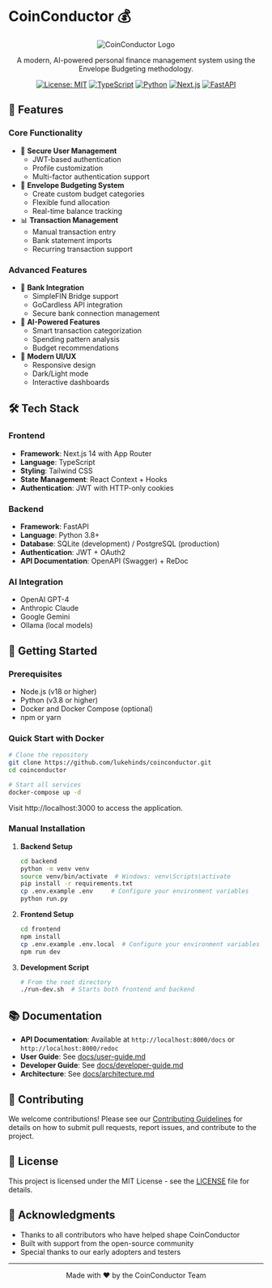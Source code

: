 # CoinConductor 💰

<div align="center">

![CoinConductor Logo](docs/assets/logo.png)

A modern, AI-powered personal finance management system using the Envelope Budgeting methodology.

[![License: MIT](https://img.shields.io/badge/License-MIT-yellow.svg)](https://opensource.org/licenses/MIT)
[![TypeScript](https://img.shields.io/badge/TypeScript-4.9.5-blue.svg)](https://www.typescriptlang.org/)
[![Python](https://img.shields.io/badge/Python-3.8+-blue.svg)](https://www.python.org/)
[![Next.js](https://img.shields.io/badge/Next.js-14.0.0-black.svg)](https://nextjs.org/)
[![FastAPI](https://img.shields.io/badge/FastAPI-0.100.0-teal.svg)](https://fastapi.tiangolo.com/)

</div>

## 🌟 Features

### Core Functionality
- 🔐 **Secure User Management**
  - JWT-based authentication
  - Profile customization
  - Multi-factor authentication support
- 💼 **Envelope Budgeting System**
  - Create custom budget categories
  - Flexible fund allocation
  - Real-time balance tracking
- 📊 **Transaction Management**
  - Manual transaction entry
  - Bank statement imports
  - Recurring transaction support

### Advanced Features
- 🏦 **Bank Integration**
  - SimpleFIN Bridge support
  - GoCardless API integration
  - Secure bank connection management
- 🤖 **AI-Powered Features**
  - Smart transaction categorization
  - Spending pattern analysis
  - Budget recommendations
- 📱 **Modern UI/UX**
  - Responsive design
  - Dark/Light mode
  - Interactive dashboards

## 🛠️ Tech Stack

### Frontend
- **Framework**: Next.js 14 with App Router
- **Language**: TypeScript
- **Styling**: Tailwind CSS
- **State Management**: React Context + Hooks
- **Authentication**: JWT with HTTP-only cookies

### Backend
- **Framework**: FastAPI
- **Language**: Python 3.8+
- **Database**: SQLite (development) / PostgreSQL (production)
- **Authentication**: JWT + OAuth2
- **API Documentation**: OpenAPI (Swagger) + ReDoc

### AI Integration
- OpenAI GPT-4
- Anthropic Claude
- Google Gemini
- Ollama (local models)

## 🚀 Getting Started

### Prerequisites

- Node.js (v18 or higher)
- Python (v3.8 or higher)
- Docker and Docker Compose (optional)
- npm or yarn

### Quick Start with Docker

```bash
# Clone the repository
git clone https://github.com/lukehinds/coinconductor.git
cd coinconductor

# Start all services
docker-compose up -d
```

Visit http://localhost:3000 to access the application.

### Manual Installation

1. **Backend Setup**
   ```bash
   cd backend
   python -m venv venv
   source venv/bin/activate  # Windows: venv\Scripts\activate
   pip install -r requirements.txt
   cp .env.example .env     # Configure your environment variables
   python run.py
   ```

2. **Frontend Setup**
   ```bash
   cd frontend
   npm install
   cp .env.example .env.local  # Configure your environment variables
   npm run dev
   ```

3. **Development Script**
   ```bash
   # From the root directory
   ./run-dev.sh  # Starts both frontend and backend
   ```

## 📚 Documentation

- **API Documentation**: Available at `http://localhost:8000/docs` or `http://localhost:8000/redoc`
- **User Guide**: See [docs/user-guide.md](docs/user-guide.md)
- **Developer Guide**: See [docs/developer-guide.md](docs/developer-guide.md)
- **Architecture**: See [docs/architecture.md](docs/architecture.md)

## 🤝 Contributing

We welcome contributions! Please see our [Contributing Guidelines](CONTRIBUTING.md) for details on how to submit pull requests, report issues, and contribute to the project.

## 📄 License

This project is licensed under the MIT License - see the [LICENSE](LICENSE) file for details.

## 🙏 Acknowledgments

- Thanks to all contributors who have helped shape CoinConductor
- Built with support from the open-source community
- Special thanks to our early adopters and testers

---

<div align="center">
Made with ❤️ by the CoinConductor Team
</div>